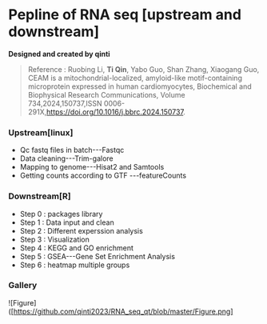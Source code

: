 # Pepline of RNA seq [upstream and downstream]

**Designed and created by qinti**

> Reference : Ruobing Li, **Ti Qin**, Yabo Guo, Shan Zhang, Xiaogang Guo,
> CEAM is a mitochondrial-localized, amyloid-like motif-containing microprotein expressed in human cardiomyocytes,
> Biochemical and Biophysical Research Communications,
> Volume 734,2024,150737,ISSN 0006-291X,https://doi.org/10.1016/j.bbrc.2024.150737.

### Upstream[linux]

- Qc fastq files in batch---Fastqc
- Data cleaning---Trim-galore
- Mapping to genome---Hisat2 and Samtools
- Getting  counts according to GTF ---featureCounts

### Downstream[R]

- Step 0 : packages library
- Step 1 : Data input and clean
- Step 2 : Different experssion analysis
- Step 3 : Visualization
- Step 4 : KEGG and GO enrichment
- Step 5 : GSEA---Gene Set Enrichment Analysis
- Step 6 : heatmap multiple groups

### Gallery

![Figure]([https://github.com/qinti2023/RNA_seq_qt/blob/master/Figure.png]
